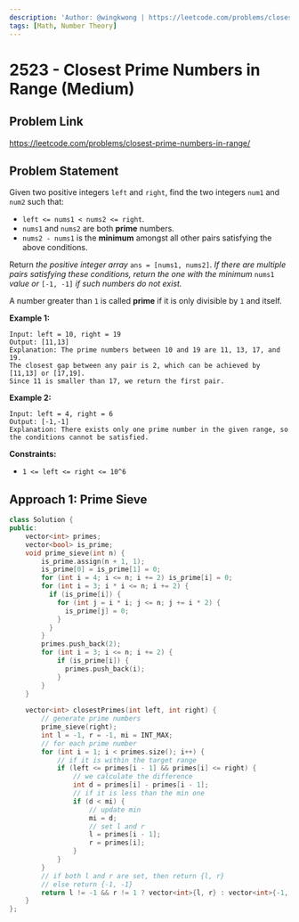 ```yaml
---
description: 'Author: @wingkwong | https://leetcode.com/problems/closest-prime-numbers-in-range/'
tags: [Math, Number Theory]
---
```


# 2523 - Closest Prime Numbers in Range (Medium) 

## Problem Link

https://leetcode.com/problems/closest-prime-numbers-in-range/

## Problem Statement

Given two positive integers `left` and `right`, find the two integers `num1` and `num2` such that:

- `left <= nums1 < nums2 <= right`.
- `nums1` and `nums2` are both **prime** numbers.
- `nums2 - nums1` is the **minimum** amongst all other pairs satisfying the above conditions.

Return *the positive integer array* `ans = [nums1, nums2]`. *If there are multiple pairs satisfying these conditions, return the one with the minimum* `nums1` *value or* `[-1, -1]` *if such numbers do not exist.*

A number greater than `1` is called **prime** if it is only divisible by `1` and itself.

**Example 1:**

```
Input: left = 10, right = 19
Output: [11,13]
Explanation: The prime numbers between 10 and 19 are 11, 13, 17, and 19.
The closest gap between any pair is 2, which can be achieved by [11,13] or [17,19].
Since 11 is smaller than 17, we return the first pair.
```

**Example 2:**

```
Input: left = 4, right = 6
Output: [-1,-1]
Explanation: There exists only one prime number in the given range, so the conditions cannot be satisfied.
```

**Constraints:**

- `1 <= left <= right <= 10^6`

## Approach 1: Prime Sieve

<Tabs>
<TabItem value="cpp" label="C++">
<SolutionAuthor name="@wingkwong"/>

```cpp
class Solution {
public:
    vector<int> primes;
    vector<bool> is_prime;
    void prime_sieve(int n) {
        is_prime.assign(n + 1, 1);
        is_prime[0] = is_prime[1] = 0;
        for (int i = 4; i <= n; i += 2) is_prime[i] = 0;
        for (int i = 3; i * i <= n; i += 2) {
          if (is_prime[i]) {
            for (int j = i * i; j <= n; j += i * 2) {
              is_prime[j] = 0;
            }
          }   
        } 
        primes.push_back(2);
        for (int i = 3; i <= n; i += 2) {
            if (is_prime[i]) {
              primes.push_back(i);
            }
        }
    }
    
    vector<int> closestPrimes(int left, int right) {
        // generate prime numbers
        prime_sieve(right);
        int l = -1, r = -1, mi = INT_MAX;
        // for each prime number
        for (int i = 1; i < primes.size(); i++) {
            // if it is within the target range
            if (left <= primes[i - 1] && primes[i] <= right) {
                // we calculate the difference
                int d = primes[i] - primes[i - 1];
                // if it is less than the min one
                if (d < mi) {
                    // update min
                    mi = d;
                    // set l and r
                    l = primes[i - 1];
                    r = primes[i];
                }   
            }
        }
        // if both l and r are set, then return {l, r}
        // else return {-1, -1}
        return l != -1 && r != 1 ? vector<int>{l, r} : vector<int>{-1, -1};
    }
};
```

</TabItem>
</Tabs>